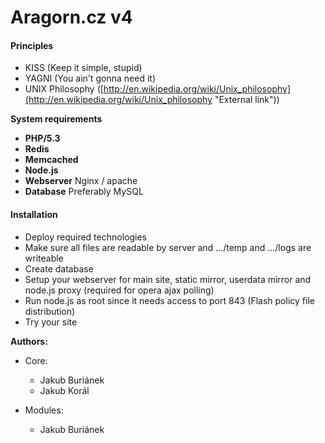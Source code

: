 Aragorn.cz v4
=============

#### Principles ####

* KISS (Keep it simple, stupid)
* YAGNI (You ain't gonna need it)
* UNIX Philosophy ([http://en.wikipedia.org/wiki/Unix_philosophy](http://en.wikipedia.org/wiki/Unix_philosophy "External link"))

**System requirements**

* **PHP/5.3**
* **Redis**
* **Memcached**
* **Node.js**
* **Webserver** Nginx / apache
* **Database** Preferably MySQL

#### Installation ####

* Deploy required technologies
* Make sure all files are readable by server and .../temp and .../logs are writeable
* Create database
* Setup your webserver for main site, static mirror, userdata mirror and node.js proxy (required for opera ajax polling)
* Run node.js as root since it needs access to port 843 (Flash policy file distribution)
* Try your site

**Authors:**

* Core:   
  * Jakub Buriánek
  * Jakub Korál

* Modules:
  * Jakub Buriánek
